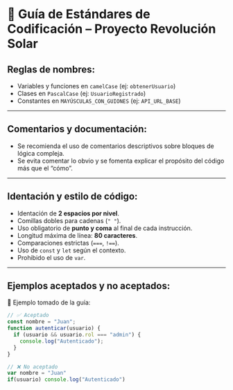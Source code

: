 # 📘 Guía de Estándares de Codificación – Proyecto Revolución Solar

## Reglas de nombres:

- Variables y funciones en `camelCase` (ej: `obtenerUsuario`)
- Clases en `PascalCase` (ej: `UsuarioRegistrado`)
- Constantes en `MAYÚSCULAS_CON_GUIONES` (ej: `API_URL_BASE`)

---

## Comentarios y documentación:

- Se recomienda el uso de comentarios descriptivos sobre bloques de lógica compleja.
- Se evita comentar lo obvio y se fomenta explicar el propósito del código más que el “cómo”.

---

## Identación y estilo de código:

- Identación de **2 espacios por nivel**.
- Comillas dobles para cadenas (`" "`).
- Uso obligatorio de **punto y coma** al final de cada instrucción.
- Longitud máxima de línea: **80 caracteres**.
- Comparaciones estrictas (`===`, `!==`).
- Uso de `const` y `let` según el contexto.
- Prohibido el uso de `var`.

---

## Ejemplos aceptados y no aceptados:

🧾 Ejemplo tomado de la guía:

```js
// ✅ Aceptado
const nombre = "Juan";
function autenticar(usuario) {
  if (usuario && usuario.rol === "admin") {
    console.log("Autenticado");
  }
}

// ❌ No aceptado
var nombre = "Juan"
if(usuario) console.log("Autenticado")